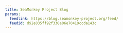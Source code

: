 ```yaml
---
title: SeaMonkey Project Blog
params:
  feedlink: https://blog.seamonkey-project.org/feed/
  feedid: d92e035ff92f338a06e70419ccda143c
---
```


